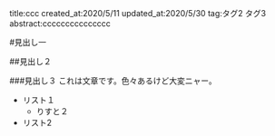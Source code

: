 title:ccc
created_at:2020/5/11
updated_at:2020/5/30
tag:タグ2 タグ3
abstract:ccccccccccccccc

#見出し一

##見出し２

###見出し３
これは文章です。色々あるけど大変ニャー。

* リスト１
    * りすと２
* リスト2